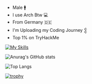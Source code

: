 - Male :mens:
- I use Arch Btw :computer:
- From Germany :de:
- I'm Uploading my Coding Journey 𒉭
- Top 1% on TryHackMe

[![My Skills](https://skillicons.dev/icons?i=arch,windows,apple,kali,mint,ubuntu,debian,linux,wordpress,vscode,pycharm,vscodium,anaconda,bots,py,java,c,ts,css)](https://skillicons.dev)

![Anurag's GitHub stats](https://github-readme-stats.vercel.app/api?username=yqno&show_icons=true&theme=tokyonight)

![Top Langs](https://github-readme-stats.vercel.app/api/top-langs/?username=yqno&show_icons=true&theme=tokyonight)

[![trophy](https://github-profile-trophy.vercel.app/?username=Yqno&theme=tokyonight)](https://github.com/ryo-ma/github-profile-trophy)





